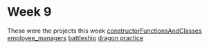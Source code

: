 # Week 9
These were the projects this week
[constructorFunctionsAndClasses](/constructorFunctionsAndClasses )   
[employee_managers](/employee_managers)
[battleship](/battleship)
[dragon practice](/W5-Practice-Test)